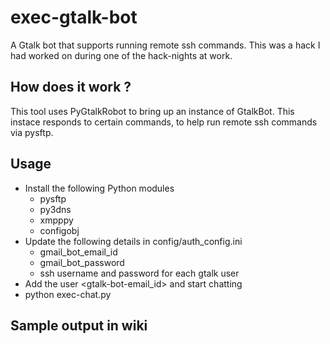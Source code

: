 exec-gtalk-bot
==============

A Gtalk bot that supports running remote ssh commands.
This was a hack I had worked on during one of the hack-nights at work.

## How does it work ?
This tool uses PyGtalkRobot to bring up an instance of GtalkBot. 
This instace responds to certain commands, to help run remote ssh commands via pysftp.

## Usage

- Install the following Python modules
   * pysftp
   * py3dns
   * xmpppy
   * configobj 
- Update the following details in config/auth_config.ini
   * gmail_bot_email_id
   * gmail_bot_password
   * ssh username and password for each gtalk user
- Add the user <gtalk-bot-email_id> and start chatting 
- python exec-chat.py

## Sample output in wiki
